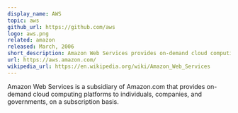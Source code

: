 ```yaml
---
display_name: AWS
topic: aws
github_url: https://github.com/aws
logo: aws.png
related: amazon
released: March, 2006
short_description: Amazon Web Services provides on-demand cloud computing platforms on a subscription basis.
url: https://aws.amazon.com/
wikipedia_url: https://en.wikipedia.org/wiki/Amazon_Web_Services
---
```

Amazon Web Services is a subsidiary of Amazon.com that provides on-demand cloud computing platforms to individuals, companies, and governments, on a subscription basis.
